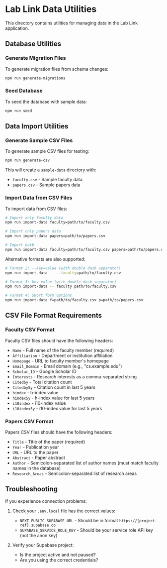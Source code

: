 # Lab Link Data Utilities

This directory contains utilities for managing data in the Lab Link application.

## Database Utilities

### Generate Migration Files

To generate migration files from schema changes:

```bash
npm run generate-migrations
```

### Seed Database

To seed the database with sample data:

```bash
npm run seed
```

## Data Import Utilities

### Generate Sample CSV Files

To generate sample CSV files for testing:

```bash
npm run generate-csv
```

This will create a `sample-data` directory with:
- `faculty.csv` - Sample faculty data
- `papers.csv` - Sample papers data

### Import Data from CSV Files

To import data from CSV files:

```bash
# Import only faculty data
npm run import-data faculty=path/to/faculty.csv

# Import only papers data
npm run import-data papers=path/to/papers.csv

# Import both
npm run import-data faculty=path/to/faculty.csv papers=path/to/papers.csv
```

Alternative formats are also supported:

```bash
# Format 2: --key=value (with double dash separator)
npm run import-data -- --faculty=path/to/faculty.csv

# Format 3: key value (with double dash separator)
npm run import-data -- faculty path/to/faculty.csv

# Format 4: Short form options
npm run import-data f=path/to/faculty.csv p=path/to/papers.csv
```

## CSV File Format Requirements

### Faculty CSV Format

Faculty CSV files should have the following headers:
- `Name` - Full name of the faculty member (required)
- `Affiliation` - Department or institution affiliation
- `Homepage` - URL to faculty member's homepage
- `Email_Domain` - Email domain (e.g., "cs.example.edu")
- `Scholar_ID` - Google Scholar ID
- `Interests` - Research interests as a comma-separated string
- `Citedby` - Total citation count
- `Citedby5y` - Citation count in last 5 years
- `hindex` - h-index value
- `hindex5y` - h-index value for last 5 years
- `i10index` - i10-index value
- `i10index5y` - i10-index value for last 5 years

### Papers CSV Format

Papers CSV files should have the following headers:
- `Title` - Title of the paper (required)
- `Year` - Publication year
- `URL` - URL to the paper
- `Abstract` - Paper abstract
- `Author` - Semicolon-separated list of author names (must match faculty names in the database)
- `Research_Areas` - Semicolon-separated list of research areas

## Troubleshooting

If you experience connection problems:

1. Check your `.env.local` file has the correct values:
   - `NEXT_PUBLIC_SUPABASE_URL` - Should be in format `https://[project-ref].supabase.co`
   - `SUPABASE_SERVICE_ROLE_KEY` - Should be your service role API key (not the anon key)

2. Verify your Supabase project:
   - Is the project active and not paused?
   - Are you using the correct credentials? 